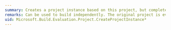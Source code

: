 ```yaml
---
summary: Creates a project instance based on this project, but completely disconnected from it.
remarks: Can be used to build independently. The original project is evaluated before creating the instance, if necessary, so that the original project is marked as unmodified.
uid: Microsoft.Build.Evaluation.Project.CreateProjectInstance*
---
```

